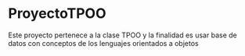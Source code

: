 # ProyectoTPOO
Este proyecto pertenece a la clase TPOO y la finalidad es usar base de datos con conceptos de los lenguajes orientados a objetos
